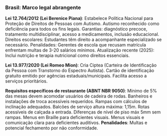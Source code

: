 ### Brasil: Marco legal abrangente

**Lei 12.764/2012 (Lei Berenice Piana)**: Estabelece Política Nacional para Proteção de Direitos de Pessoas com Autismo. Autismo reconhecido como deficiência para todos os fins legais. Garantias: diagnóstico precoce, tratamento multidisciplinar, acesso a medicamentos, inclusão educacional. Direitos escolares: Estudantes têm direito a acompanhante especializado se necessário. Penalidades: Gerentes de escola que recusam matrícula enfrentam multas de 3-20 salários mínimos. Atualização recente (2025): Inclui nutrição e terapia nutricional como direitos essenciais.

**Lei 13.977/2020 (Lei Romeo Mion)**: Cria Ciptea (Carteira de Identificação da Pessoa com Transtorno do Espectro Autista). Cartão de identificação gratuito emitido por agências estaduais/municipais. Facilita acesso a serviços prioritários.

**Requisitos específicos de restaurante (ABNT NBR 9050)**: Mínimo de 5% das mesas devem acomodar usuários de cadeira de rodas. Banheiros e instalações de troca acessíveis requeridos. Rampas com cálculos de inclinação adequados. Balcões de serviço altura máxima: 1,15m. Rotas acessíveis de calçada a entrada. Diferenças de nível de piso máx 5mm sem rampas. Menus em Braille para deficientes visuais. Menus visuais e comunicação clara para deficientes auditivos. **Penalidades**: Multas e potencial fechamento por não conformidade.
